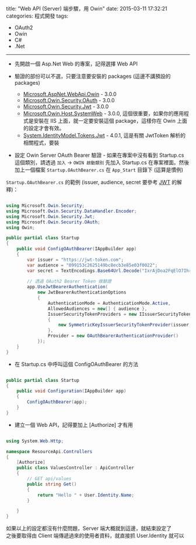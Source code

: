title: "Web API (Server) 端步驟，用 Owin"
date: 2015-03-11 17:32:21
categories: 程式開發
tags: 
- OAuth2
- Owin
- C#
- .Net
---

<!--more-->

- 先開啟一個 Asp.Net Web 的專案，記得選擇 Web API
- 驗證的部份可以不選，只要注意要安裝的 packages (這邊不講預設的 packages)
    - [Microsoft.AspNet.WebApi.Owin](https://www.nuget.org/packages/Microsoft.AspNet.WebApi.Owin/) - 3.0.0 
    - [Microsoft.Owin.Security.OAuth](https://www.nuget.org/packages/Microsoft.Owin.Security.OAuth/) - 3.0.0 
    - [Microsoft.Owin.Security.Jwt](https://www.nuget.org/packages/Microsoft.Owin.Security.Jwt/) - 3.0.0 
    - [Microsoft.Owin.Host.SystemWeb](https://www.nuget.org/packages/Microsoft.Owin.Host.SystemWeb/) - 3.0.0, 這個很重要，如果你的應用程式是安裝在 IIS 上面，就一定要安裝這個 package，這樣你在 Owin 上面的設定才會有效。
    - [System.IdentityModel.Tokens.Jwt](https://www.nuget.org/packages/System.IdentityModel.Tokens.Jwt/) - 4.0.1, 這是有關 JwtToken 解析的相關程式，要裝

- 設定 Owin Server OAuth Bearer 驗證 - 如果在專案中沒有看到 Startup.cs 這個類別，請透過 `加入` -> `OWIN 啟動類別` 先加入 Startup.cs 在專案裡面。然後加上一個檔案 `Startup.OAuthBearer.cs` 在 `App_Start` 目錄下 (這算是慣例)


`Startup.OAuthBearer.cs` 的範例 (issuer, audience, secret 要參考 [JWT](2015/03/11/jwt/#more) 的解釋)：  

```csharp  

using Microsoft.Owin.Security;using Microsoft.Owin.Security.DataHandler.Encoder;using Microsoft.Owin.Security.Jwt;using Microsoft.Owin.Security.OAuth;using Owin;
public partial class Startup{    public void ConfigOAuthBearer(IAppBuilder app)    {        var issuer = "https://jwt-token.com";        var audience = "099153c2625149bc8ecb3e85e03f0022";        var secret = TextEncodings.Base64Url.Decode("IxrAjDoa2FqElO7IhrSrUJELhUckePEPVpaePlS_Xaw");                // 透過 OAuth2 Bearer Token 做驗證        app.UseJwtBearerAuthentication(            new JwtBearerAuthenticationOptions            {                AuthenticationMode = AuthenticationMode.Active,                AllowedAudiences = new[] { audience },                IssuerSecurityTokenProviders = new IIssuerSecurityTokenProvider[]                {                    new SymmetricKeyIssuerSecurityTokenProvider(issuer, secret)                },                Provider = new OAuthBearerAuthenticationProvider()            });    }}
```

- 在 Startup.cs 中呼叫這個 ConfigOAuthBearer 的方法  

```csharp
public partial class Startup{    public void Configuration(IAppBuilder app)    {        ConfigOAuthBearer(app);    }}
```

- 建立一個 Web API，記得要加上 [Authorize] 才有用     

```csharp

using System.Web.Http;

namespace ResourceApi.Controllers{    [Authorize]    public class ValuesController : ApiController    {        // GET api/values        public string Get()        {            return "Hello " + User.Identity.Name;        }    }}
```

如果以上的設定都沒有什麼問題，Server 端大概就到這邊，就結束設定了  
之後要取得由 Client 端傳遞過來的使用者資料，就直接抓 User.Identity 就可以  

